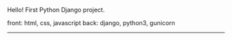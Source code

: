 Hello!
First Python Django project.

front: html, css, javascript
back: django, python3, gunicorn

---
